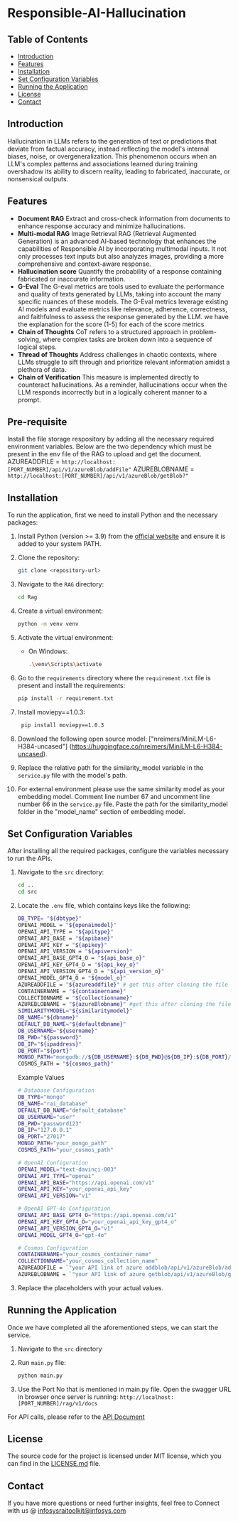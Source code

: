 # Responsible-AI-Hallucination

## Table of Contents

- [Introduction](#introduction)
- [Features](#features)
- [Installation](#installation)
- [Set Configuration Variables](#set-configuration-variables)
- [Running the Application](#running-the-application)
- [License](#license)
- [Contact](#contact)

## Introduction

Hallucination in LLMs refers to the generation of text or predictions that deviate from factual accuracy, instead reflecting the model's internal biases, noise, or overgeneralization. This phenomenon occurs when an LLM's complex patterns and associations learned during training overshadow its ability to discern reality, leading to fabricated, inaccurate, or nonsensical outputs. 

## Features
- **Document RAG** 
    Extract and cross-check information from documents to enhance response accuracy and minimize hallucinations.
- **Multi-modal RAG** 
    Image Retrieval RAG (Retrieval Augmented Generation) is an advanced AI-based technology that enhances the capabilities of Responsible AI by incorporating multimodal inputs. It not only processes text inputs but also analyzes images, providing a more comprehensive and context-aware response.
- **Hallucination score**
    Quantify the probability of a response containing fabricated or inaccurate information.
- **G-Eval**
    The G-eval metrics are tools used to evaluate the performance and quality of texts generated by LLMs, taking into account the many specific nuances of these models. The G-Eval metrics leverage existing AI models and evaluate metrics like relevance, adherence, correctness, and faithfulness to assess the response generated by the LLM. we have the explanation for the score (1-5) for each of the score metrics
- **Chain of Thoughts**
    CoT refers to a structured approach in problem-solving, where complex tasks are broken down into a sequence of logical steps.
- **Thread of Thoughts**
    Address challenges in chaotic contexts, where LLMs struggle to sift through and prioritize relevant information amidst a plethora of data.
- **Chain of Verification**
    This measure is implemented directly to counteract hallucinations. As a reminder, hallucinations occur when the LLM responds incorrectly but in a logically coherent manner to a prompt.

## Pre-requisite 
Install the file storage respository by adding all the necessary required environment variables. Below are the two dependency which  must be present in the env file of the RAG to upload and get the document.
    AZUREADDFILE = `http://localhost:[PORT_NUMBER]/api/v1/azureBlob/addFile"`
    AZUREBLOBNAME = `http://localhost:[PORT_NUMBER]/api/v1/azureBlob/getBlob?"`

## Installation
To run the application, first we need to install Python and the necessary packages:

1. Install Python (version >= 3.9) from the [official website](https://www.python.org/downloads/) and ensure it is added to your system PATH.

2. Clone the repository:
    ```sh
    git clone <repository-url>
    ```

3. Navigate to the `RAG` directory:
    ```sh
    cd Rag
    ```

4. Create a virtual environment:
    ```sh
    python -m venv venv
    ```

5. Activate the virtual environment:
    - On Windows:
        ```sh
        .\venv\Scripts\activate
         ```

6. Go to the `requirements` directory where the `requirement.txt` file is present and install the requirements:
    ```sh
    pip install -r requirement.txt
    ```
7. Install moviepy==1.0.3:
   ```sh
    pip install moviepy==1.0.3
    ```

8. Download the following open source model: ["nreimers/MiniLM-L6-H384-uncased"] (https://huggingface.co/nreimers/MiniLM-L6-H384-uncased).

9. Replace the relative path for the similarity_model variable in the `service.py` file with the model's path.
    
10. For external environment please use the same similarity model as your embedding model. Comment line number 67 and uncomment line number 66 in the `service.py` file. Paste the path for the similarity_model folder in the "model_name" section of embedding model.

## Set Configuration Variables

After installing all the required packages, configure the variables necessary to run the APIs.

1. Navigate to the `src` directory:
    ```sh
    cd ..
    cd src
    ```

2. Locate the `.env` file, which contains keys like the following:

    ```sh
    DB_TYPE= "${dbtype}"
    OPENAI_MODEL = "${openaimodel}"
    OPENAI_API_TYPE = "${apitype}"
    OPENAI_API_BASE = "${apibase}"
    OPENAI_API_KEY = "${apikey}"
    OPENAI_API_VERSION = "${apiversion}"
    OPENAI_API_BASE_GPT4_O = "${api_base_o}"
    OPENAI_API_KEY_GPT4_O = "${api_key_o}"
    OPENAI_API_VERSION_GPT4_O = "${api_version_o}"  
    OPENAI_MODEL_GPT4_O = "${model_o}"
    AZUREADDFILE = "${azureaddfile}" # get this after cloning the file storage repo
    CONTAINERNAME = "${containername}"
    COLLECTIONNAME = "${collectionname}"
    AZUREBLOBNAME = "${azureBlobname}" #get this after cloning the file storage repo 
    SIMILARITYMODEL="${similaritymodel}"
    DB_NAME="${dbname}"
    DEFAULT_DB_NAME="${defaultdbname}"
    DB_USERNAME="${username}"
    DB_PWD="${password}"
    DB_IP="${ipaddress}"
    DB_PORT="${port}"
    MONGO_PATH="mongodb://${DB_USERNAME}:${DB_PWD}@${DB_IP}:${DB_PORT}/"
    COSMOS_PATH = "${cosmos_path}"
    ```
    Example Values
    ```sh
    # Database Configuration
    DB_TYPE="mongo"
    DB_NAME="rai_database"
    DEFAULT_DB_NAME="default_database"
    DB_USERNAME="user"
    DB_PWD="password123"
    DB_IP="127.0.0.1"
    DB_PORT="27017"
    MONGO_PATH="your_mongo_path"
    COSMOS_PATH="your_cosmos_path"

    # OpenAI Configuration
    OPENAI_MODEL="text-davinci-003"
    OPENAI_API_TYPE="openai"
    OPENAI_API_BASE="https://api.openai.com/v1"
    OPENAI_API_KEY="your_openai_api_key"
    OPENAI_API_VERSION="v1"

    # OpenAI GPT-4o Configuration
    OPENAI_API_BASE_GPT4_O="https://api.openai.com/v1"
    OPENAI_API_KEY_GPT4_O="your_openai_api_key_gpt4_o"
    OPENAI_API_VERSION_GPT4_O="v1"
    OPENAI_MODEL_GPT4_O="gpt-4o"

    # Cosmos Configuration
    CONTAINERNAME="your_cosmos_container_name"
    COLLECTIONNAME="your_cosmos_collection_name"
    AZUREADDFILE = `"your API link of azure addblob/api/v1/azureBlob/addFile"`
    AZUREBLOBNAME = `"your API link of azure getblob/api/v1/azureBlob/getBlob?"`
    
    ```
3. Replace the placeholders with your actual values.

## Running the Application

Once we have completed all the aforementioned steps, we can start the service.

1. Navigate to the `src` directory

2. Run `main.py` file:
    ```sh
    python main.py
    ```

3. Use the Port No that is mentioned in main.py file. Open the swagger URL in browser once server is running:  `http://localhost:[PORT_NUMBER]/rag/v1/docs`

For API calls, please refer to the [API Document](Rag/docs/RAG_endpoints_Instruction.pdf)

## License

The source code for the project is licensed under MIT license, which you can find in the [LICENSE.md](LICENSE.md) file.

## Contact

If you have more questions or need further insights, feel free to Connect with us @ infosysraitoolkit@infosys.com
